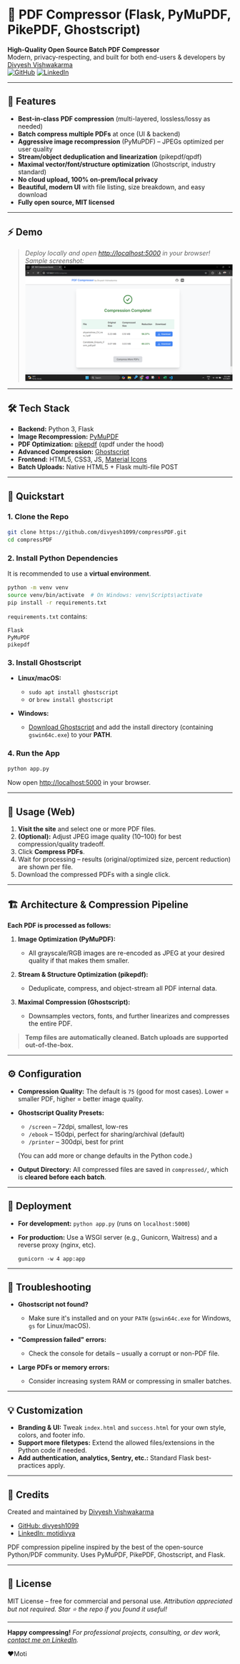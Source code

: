 # 🚀 PDF Compressor (Flask, PyMuPDF, PikePDF, Ghostscript)

**High-Quality Open Source Batch PDF Compressor**  
Modern, privacy-respecting, and built for both end-users & developers by [Divyesh Vishwakarma](https://github.com/divyesh1099)  
[![GitHub](https://img.shields.io/github/stars/divyesh1099?style=social)](https://github.com/divyesh1099)
[![LinkedIn](https://img.shields.io/badge/-motidivya-blue?logo=linkedin&logoColor=white)](https://www.linkedin.com/in/motidivya/)

---

## 🌟 Features

- **Best-in-class PDF compression** (multi-layered, lossless/lossy as needed)
- **Batch compress multiple PDFs** at once (UI & backend)
- **Aggressive image recompression** (PyMuPDF) – JPEGs optimized per user quality
- **Stream/object deduplication and linearization** (pikepdf/qpdf)
- **Maximal vector/font/structure optimization** (Ghostscript, industry standard)
- **No cloud upload, 100% on-prem/local privacy**
- **Beautiful, modern UI** with file listing, size breakdown, and easy download
- **Fully open source, MIT licensed**

---

## ⚡ Demo

> _Deploy locally and open [http://localhost:5000](http://localhost:5000) in your browser!_  
> _Sample screenshot:_  
> ![Screenshot](screenshot.png)

---

## 🛠️ Tech Stack

- **Backend:** Python 3, Flask
- **Image Recompression:** [PyMuPDF](https://pymupdf.readthedocs.io/en/latest/)
- **PDF Optimization:** [pikepdf](https://pikepdf.readthedocs.io/en/latest/) (qpdf under the hood)
- **Advanced Compression:** [Ghostscript](https://www.ghostscript.com/)
- **Frontend:** HTML5, CSS3, JS, [Material Icons](https://fonts.google.com/icons)
- **Batch Uploads:** Native HTML5 + Flask multi-file POST

---

## 🚀 Quickstart

### 1. **Clone the Repo**

```sh
git clone https://github.com/divyesh1099/compressPDF.git
cd compressPDF
````

### 2. **Install Python Dependencies**

It is recommended to use a **virtual environment**.

```sh
python -m venv venv
source venv/bin/activate  # On Windows: venv\Scripts\activate
pip install -r requirements.txt
```

`requirements.txt` contains:

```
Flask
PyMuPDF
pikepdf
```

### 3. **Install Ghostscript**

* **Linux/macOS:**

  * `sudo apt install ghostscript`
  * or `brew install ghostscript`
* **Windows:**

  * [Download Ghostscript](https://ghostscript.com/download/gsdnld.html) and add the install directory (containing `gswin64c.exe`) to your **PATH**.

### 4. **Run the App**

```sh
python app.py
```

Now open [http://localhost:5000](http://localhost:5000) in your browser.

---

## 🎨 Usage (Web)

1. **Visit the site** and select one or more PDF files.
2. **(Optional):** Adjust JPEG image quality (10–100) for best compression/quality tradeoff.
3. Click **Compress PDFs**.
4. Wait for processing – results (original/optimized size, percent reduction) are shown per file.
5. Download the compressed PDFs with a single click.

---

## 🏗️ Architecture & Compression Pipeline

**Each PDF is processed as follows:**

1. **Image Optimization (PyMuPDF):**

   * All grayscale/RGB images are re-encoded as JPEG at your desired quality if that makes them smaller.
2. **Stream & Structure Optimization (pikepdf):**

   * Deduplicate, compress, and object-stream all PDF internal data.
3. **Maximal Compression (Ghostscript):**

   * Downsamples vectors, fonts, and further linearizes and compresses the entire PDF.

> **Temp files are automatically cleaned. Batch uploads are supported out-of-the-box.**

---

## ⚙️ Configuration

* **Compression Quality:**
  The default is `75` (good for most cases).
  Lower = smaller PDF, higher = better image quality.

* **Ghostscript Quality Presets:**

  * `/screen` – 72dpi, smallest, low-res
  * `/ebook` – 150dpi, perfect for sharing/archival (default)
  * `/printer` – 300dpi, best for print

  (You can add more or change defaults in the Python code.)

* **Output Directory:**
  All compressed files are saved in `compressed/`, which is **cleared before each batch**.

---

## 🚩 Deployment

* **For development:**
  `python app.py` (runs on `localhost:5000`)

* **For production:**
  Use a WSGI server (e.g., Gunicorn, Waitress) and a reverse proxy (nginx, etc).

  ```
  gunicorn -w 4 app:app
  ```

---

## 🐞 Troubleshooting

* **Ghostscript not found?**

  * Make sure it's installed and on your `PATH` (`gswin64c.exe` for Windows, `gs` for Linux/macOS).
* **"Compression failed" errors:**

  * Check the console for details – usually a corrupt or non-PDF file.
* **Large PDFs or memory errors:**

  * Consider increasing system RAM or compressing in smaller batches.

---

## 💡 Customization

* **Branding & UI:**
  Tweak `index.html` and `success.html` for your own style, colors, and footer info.
* **Support more filetypes:**
  Extend the allowed files/extensions in the Python code if needed.
* **Add authentication, analytics, Sentry, etc.:**
  Standard Flask best-practices apply.

---

## 🤝 Credits

Created and maintained by [Divyesh Vishwakarma](https://github.com/divyesh1099)

* [GitHub: divyesh1099](https://github.com/divyesh1099)
* [LinkedIn: motidivya](https://www.linkedin.com/in/motidivya/)

PDF compression pipeline inspired by the best of the open-source Python/PDF community.
Uses PyMuPDF, PikePDF, Ghostscript, and Flask.

---

## 📜 License

MIT License – free for commercial and personal use.
*Attribution appreciated but not required. Star ⭐️ the repo if you found it useful!*

---

**Happy compressing!**
*For professional projects, consulting, or dev work, [contact me on LinkedIn](https://www.linkedin.com/in/motidivya/).*

❤️Moti